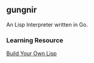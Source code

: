 ## gungnir

An Lisp Interpreter written in Go.

### Learning Resource 

[Build Your Own Lisp](https://buildyourownlisp.com/contents)